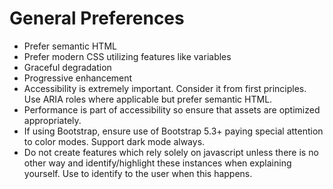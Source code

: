 # General Preferences

* Prefer semantic HTML
* Prefer modern CSS utilizing features like variables
* Graceful degradation
* Progressive enhancement
* Accessibility is extremely important. Consider it from first principles. Use ARIA roles where applicable but prefer semantic HTML. 
* Performance is part of accessibility so ensure that assets are optimized appropriately.
* If using Bootstrap, ensure use of Bootstrap 5.3+ paying special attention to color modes. Support dark mode always.
* Do not create features which rely solely on javascript unless there is no other way and identify/highlight these instances when explaining yourself. Use <noscript> to identify to the user when this happens.